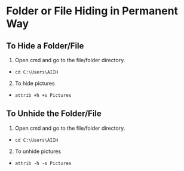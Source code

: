 # Folder or File Hiding in Permanent Way

## To Hide a Folder/File
01.	 Open cmd and go to the file/folder directory.
* `cd C:\Users\AIIH`
02.	To hide pictures
* `attrib +h +s Pictures`

## To Unhide the Folder/File
01.	 Open cmd and go to the file/folder directory.
* `cd C:\Users\AIIH`
02.	To unhide pictures
* `attrib -h -s Pictures`
